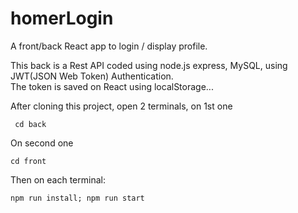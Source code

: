 # homerLogin

A front/back React app to login / display profile.

This back is a Rest API coded using node.js express, MySQL, using JWT(JSON Web Token) Authentication.  
The token is saved on React using localStorage...

After cloning this project, open 2 terminals, on 1st one
```console
 cd back
 ```
 
 On second one
 ```console
 cd front
```

Then on each terminal:
```console
npm run install; npm run start
```
